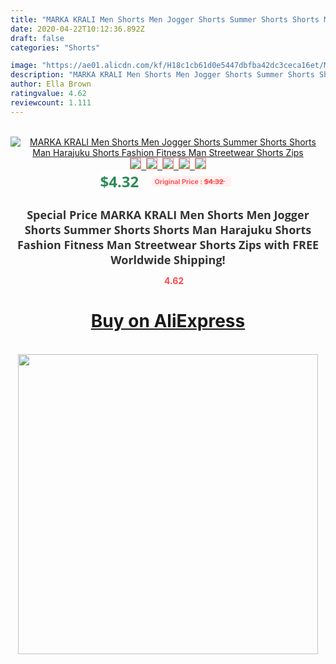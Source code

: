 ```yaml
---
title: "MARKA KRALI Men Shorts Men Jogger Shorts Summer Shorts Shorts Man Harajuku Shorts Fashion Fitness Man Streetwear Shorts Zips"
date: 2020-04-22T10:12:36.892Z
draft: false
categories: "Shorts"

image: "https://ae01.alicdn.com/kf/H18c1cb61d0e5447dbfba42dc3ceca16et/MARKA-KRALI-Men-Shorts-Men-Jogger-Shorts-Summer-Shorts-Shorts-Man-Harajuku-Shorts-Fashion-Fitness-Man.jpg"
description: "MARKA KRALI Men Shorts Men Jogger Shorts Summer Shorts Shorts Man Harajuku Shorts Fashion Fitness Man Streetwear Shorts Zips"
author: Ella Brown
ratingvalue: 4.62
reviewcount: 1.111
---
```

<br>
<div style="text-align: center;">
<a href="https://s.click.aliexpress.com/e/_9xWYm1" target="_blank" rel="nofollow noopener noreferrer"><img alt="MARKA KRALI Men Shorts Men Jogger Shorts Summer Shorts Shorts Man Harajuku Shorts Fashion Fitness Man Streetwear Shorts Zips" class="magnifier-image" src="https://ae01.alicdn.com/kf/H18c1cb61d0e5447dbfba42dc3ceca16et/MARKA-KRALI-Men-Shorts-Men-Jogger-Shorts-Summer-Shorts-Shorts-Man-Harajuku-Shorts-Fashion-Fitness-Man.jpg_640x640.jpg">
<br>
<img style="border:1px solid salmon" src="https://ae01.alicdn.com/kf/H18c1cb61d0e5447dbfba42dc3ceca16et/MARKA-KRALI-Men-Shorts-Men-Jogger-Shorts-Summer-Shorts-Shorts-Man-Harajuku-Shorts-Fashion-Fitness-Man.jpg_120x120.jpg">&nbsp;&nbsp;<img style="border:1px solid salmon" src="https://ae01.alicdn.com/kf/H99fa0e455a1e43728404f6faeee13cceM/MARKA-KRALI-Men-Shorts-Men-Jogger-Shorts-Summer-Shorts-Shorts-Man-Harajuku-Shorts-Fashion-Fitness-Man.jpg_120x120.jpg">&nbsp;&nbsp;<img style="border:1px solid salmon" src="https://ae01.alicdn.com/kf/Hd7bceaee866c414c87fb065bbfc6a403H/MARKA-KRALI-Men-Shorts-Men-Jogger-Shorts-Summer-Shorts-Shorts-Man-Harajuku-Shorts-Fashion-Fitness-Man.jpg_120x120.jpg">&nbsp;&nbsp;<img style="border:1px solid salmon" src="https://ae01.alicdn.com/kf/H8adbf948aed849cc9140871eb2dd777dD/MARKA-KRALI-Men-Shorts-Men-Jogger-Shorts-Summer-Shorts-Shorts-Man-Harajuku-Shorts-Fashion-Fitness-Man.jpg_120x120.jpg">&nbsp;&nbsp;<img style="border:1px solid salmon" src="https://ae01.alicdn.com/kf/Ha2705fabce4b4a63a384084278551749Y/MARKA-KRALI-Men-Shorts-Men-Jogger-Shorts-Summer-Shorts-Shorts-Man-Harajuku-Shorts-Fashion-Fitness-Man.jpg_120x120.jpg"></a></div><br0>
<div style="text-align: center;"><span style="background-color: white; border: 0px; box-sizing: border-box; color: seagreen; display: inline-block; font-family: &quot;open sans&quot; , &quot;arial&quot; , &quot;helvetica&quot; , sans-serif , &quot;heiti&quot;; font-size: 24px; font-stretch: inherit; font-weight: 700; line-height: inherit; margin: 0px 10px 0px 0px; padding: 0px; vertical-align: middle;">$4.32 </span>
<span style="background: rgb(255 , 241 , 241); border-radius: 3px; border: 0px; box-sizing: border-box; color: #ff4747; display: inline-block; font-family: inherit; font-size: 12px; font-stretch: inherit; font-style: inherit; font-variant: inherit; font-weight: 600; line-height: inherit; margin: 0px; padding: 2px 5px; transform: scale(0.9); vertical-align: middle;">Original Price : <b style="text-decoration: line-through;">$4.32 </b> &nbsp;&nbsp;</span></div>
<h1 style="color: #333333; display: inline-block; font-family: &quot;open sans&quot; , &quot;arial&quot; , &quot;helvetica&quot; , sans-serif , &quot;heiti&quot;; font-size: 18px; font-stretch: inherit; font-weight: 700; text-align: center;">Special Price MARKA KRALI Men Shorts Men Jogger Shorts Summer Shorts Shorts Man Harajuku Shorts Fashion Fitness Man Streetwear Shorts Zips with FREE Worldwide Shipping!</h1>
<div style="color: #ff4747; text-align: center;">
<img src="https://4.bp.blogspot.com/-M0ZcTcb-5uY/XleCXlxnR4I/AAAAAAAAAEc/OrjgMkXV1oMQFaCRZj5HQwOCBcu3w1FegCPcBGAYYCw/s1600/star.png" style="height: 15px;">&nbsp;<b>4.62</b></div>
<div class="button_cont" align="center"><a class="buynow_a" href="https://s.click.aliexpress.com/e/_9xWYm1" target="_blank" rel="nofollow noopener noreferrer"><H1>Buy on AliExpress</H1></a></div><br>
<div class="separator" style="clear: both; text-align: center;">
<img src="https://lh3.googleusercontent.com/-pTy5HemUv9M/XlePHvY0dAI/AAAAAAAAAE4/0nX5iRUoIWY8eMW9Dpxeirr157OZliDIgCLcBGAsYHQ/s1600/badge.gif" width="480">
</div>
